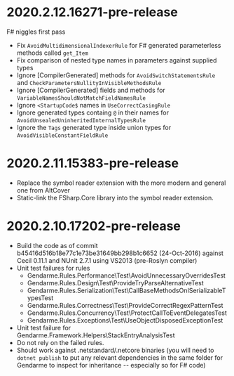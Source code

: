 # 2020.2.12.16271-pre-release
F# niggles first pass
* Fix `AvoidMultidimensionalIndexerRule` for F# generated parameterless methods called `get_Item`
* Fix comparison of nested type names in parameters against supplied types
* Ignore [CompilerGenerated] methods for `AvoidSwitchStatementsRule` and `CheckParametersNullityInVisibleMethodsRule`
* Ignore [CompilerGenerated] fields and methods for `VariableNamesShouldNotMatchFieldNamesRule`
* Ignore `<StartupCode$` names in `UseCorrectCasingRule`
* Ignore generated types containg `@` in their names for `AvoidUnsealedUninheritedInternalTypesRule`
* Ignore the `Tags` generated type inside union types for `AvoidVisibleConstantFieldRule`

# 2020.2.11.15383-pre-release
* Replace the symbol reader extension with the more modern and general one from AltCover
* Static-link the FSharp.Core library into the symbol reader extension.

# 2020.2.10.17202-pre-release
* Build the code as of commit b45416d516b18e77c1e73be31649bb298b1c6652 (24-Oct-2016) against Cecil 0.11.1 and NUnit 2.7.1 using VS2013 (pre-Roslyn compiler)
* Unit test failures for rules
  * Gendarme.Rules.Performance\Test\AvoidUnnecessaryOverridesTest
  * Gendarme.Rules.Design\Test\ProvideTryParseAlternativeTest
  * Gendarme.Rules.Serialization\Test\CallBaseMethodsOnISerializableTypesTest
  * Gendarme.Rules.Correctness\Test\ProvideCorrectRegexPatternTest
  * Gendarme.Rules.Concurrency\Test\ProtectCallToEventDelegatesTest
  * Gendarme.Rules.Exceptions\Test\UseObjectDisposedExceptionTest
* Unit test failure for Gendarme.Framework.Helpers\StackEntryAnalysisTest
* Do not rely on the failed rules.
* Should work against .netstandard/.netcore binaries (you will need to `dotnet publish` to put any relevant dependencies in the same folder for Gendarme to inspect for inheritance -- especially so for F# code)
